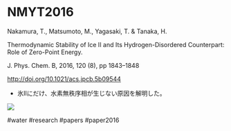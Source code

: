 # NMYT2016

Nakamura, T., Matsumoto, M., Yagasaki, T. & Tanaka, H.

Thermodynamic Stability of Ice II and Its Hydrogen-Disordered Counterpart: Role of Zero-Point Energy.

J. Phys. Chem. B, 2016, 120 (8), pp 1843–1848

http://doi.org/10.1021/acs.jpcb.5b09544


* 氷IIにだけ、水素無秩序相が生じない原因を解明した。

![](https://i.gyazo.com/6dbf93343a594ab72b5bbbcd921b041c.jpg)



#water #research #papers #paper2016




